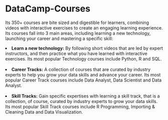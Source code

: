 # DataCamp-Courses
Its 350+ courses are bite sized and digestible for learners, combining videos with interactive exercises to create an engaging learning experience. Its courses fall into 3 main areas, including learning a new technology, launching your career and mastering a specific skill:

<li><b>Learn a new technology:</b> By following short videos that are led by expert instructors, and then practice what you have learned with interactive exercises. Its most popular Technology courses include Python, R and SQL.</li></br>

<li><b>Career Tracks:</b> A collection of courses that are curated by industry experts to help you grow your data skills and advance your career. Its most popular Career Track courses include Data Analyst, Data Scientist and Data Analyst.</li></br>

<li><b>Skill Tracks:</b> Gain specific expertises with learning a skill track, that is a collection, of course, curated by industry experts to grow your data skills. Its most popular Skill Track courses include R Programming, Importing & Cleaning Data and Data Visualization.</li></br>
